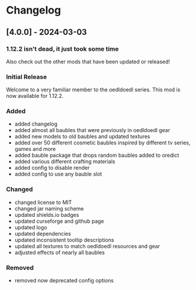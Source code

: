 # Changelog

## [4.0.0] - 2024-03-03

### 1.12.2 isn't dead, it just took some time

Also check out the other mods that have been updated or released!

### Initial Release

Welcome to a very familiar member to the oedldoedl series. This mod is now available for 1.12.2.

### Added

- added changelog
- added almost all baubles that were previously in oedldoedl gear
- added new models to old baubles and updated textures
- added over 50 different cosmetic baubles inspired by different tv series, games and more
- added bauble package that drops random baubles added to oredict
- added various different crafting materials
- added config to disable render
- added config to use any bauble slot

### Changed

- changed license to MIT
- changed jar naming scheme
- updated shields.io badges
- updated curseforge and github page
- updated logo
- updated dependencies
- updated inconsistent tooltip descriptions
- updated all textures to match oedldoedl resources and gear
- adjusted effects of nearly all baubles

### Removed

- removed now deprecated config options
